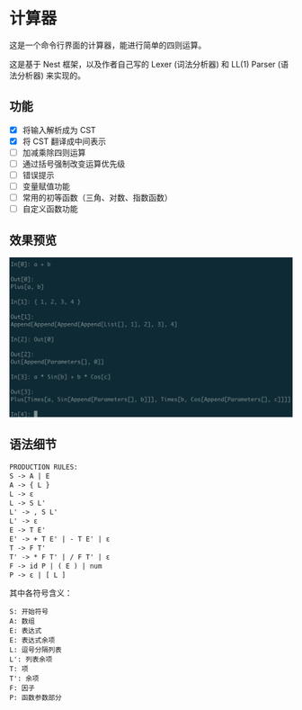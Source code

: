 # 计算器

这是一个命令行界面的计算器，能进行简单的四则运算。

这是基于 Nest 框架，以及作者自己写的 Lexer (词法分析器) 和 LL(1) Parser (语法分析器) 来实现的。

## 功能

- [x] 将输入解析成为 CST
- [x] 将 CST 翻译成中间表示
- [ ] 加减乘除四则运算
- [ ] 通过括号强制改变运算优先级
- [ ] 错误提示
- [ ] 变量赋值功能
- [ ] 常用的初等函数（三角、对数、指数函数）
- [ ] 自定义函数功能

## 效果预览

![screenshot](screenshots/1.png "Screenshot")

## 语法细节

```
PRODUCTION RULES:
S -> A | E
A -> { L }
L -> ε
L -> S L'
L' -> , S L'
L' -> ε
E -> T E'
E' -> + T E' | - T E' | ε
T -> F T'
T' -> * F T' | / F T' | ε
F -> id P | ( E ) | num
P -> ε | [ L ]
```

其中各符号含义：

```
S: 开始符号
A: 数组
E: 表达式
E: 表达式余项
L: 逗号分隔列表
L': 列表余项
T: 项
T': 余项
F: 因子
P: 函数参数部分
```
